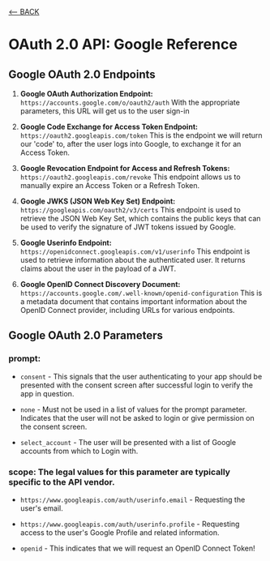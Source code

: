 [<-- BACK](https://github.com/bkieselEducational/OAuth-2.0-from-Scratch)
# OAuth 2.0 API: Google Reference

## Google OAuth 2.0 Endpoints
1. **Google OAuth Authorization Endpoint:** `https://accounts.google.com/o/oauth2/auth` With the appropriate parameters, this URL will get us to the user sign-in<br>

2. **Google Code Exchange for Access Token Endpoint:** `https://oauth2.googleapis.com/token` This is the endpoint we will return our 'code' to, after the user logs into Google, to exchange it for an Access Token.

3. **Google Revocation Endpoint for Access and Refresh Tokens:** `https://oauth2.googleapis.com/revoke` This endpoint allows us to manually expire an Access Token or a Refresh Token.

4. **Google JWKS (JSON Web Key Set) Endpoint:** `https://googleapis.com/oauth2/v3/certs` This endpoint is used to retrieve the JSON Web Key Set, which contains the public keys that can be used to verify the signature of JWT tokens issued by Google. 

5. **Google Userinfo Endpoint:** `https://openidconnect.googleapis.com/v1/userinfo` This endpoint is used to retrieve information about the authenticated user. It returns claims about the user in the payload of a JWT.

6. **Google OpenID Connect Discovery Document:** `https://accounts.google.com/.well-known/openid-configuration` This is a metadata document that contains important information about the OpenID Connect provider, including URLs for various endpoints.

## Google OAuth 2.0 Parameters

### prompt:

* `consent` - This signals that the user authenticating to your app should be presented with the consent screen after successful login to verify the app in question.

* `none` - Must not be used in a list of values for the prompt parameter. Indicates that the user will not be asked to login or give permission on the consent screen.

* `select_account` - The user will be presented with a list of Google accounts from which to Login with.

### scope: The legal values for this parameter are typically specific to the API vendor. 

* `https://www.googleapis.com/auth/userinfo.email` - Requesting the user's email.

* `https://www.googleapis.com/auth/userinfo.profile` - Requesting access to the user's Google Profile and related information.

* `openid` - This indicates that we will request an OpenID Connect Token!

